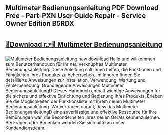 ## Multimeter Bedienungsanleitung PDF Download Free - Part-PXN User Guide Repair - Service Owner Edition B5RDX

# <h2><a href="http://df3q3j.blite.top/?on=Multimeter+Bedienungsanleitung">🔗Download 👉🔴 Multimeter Bedienungsanleitung</a></h2>

[![Multimeter Bedienungsanleitung new download](https://i.imgur.com/lujVjoI.png)](http://df3q3j.blite.top/?on=Multimeter+Bedienungsanleitung)
Hallo und willkommen zum Benutzerhandbuch für Ihr neu verknüpftes Multimeter Bedienungsanleitung. Diese Anleitung soll Ihnen helfen, die Funktionen und Fähigkeiten Ihres Produkts zu beherrschen. Im Inneren finden Sie detaillierte Anweisungen zur Installation, Verwendung, Wartung und Fehlerbehebung. Grundlegende Anweisungen Multimeter BedienungsanleitungD Dieses Handbuch enthält wichtige Anweisungen für die sichere und effektive Einrichtung und Bedienung Ihres Produkts. Erleben Sie die Möglichkeiten der Funktionsliste mit Ihrem neuen Multimeter Bedienungsanleitung. Wir vertrauen darauf, dass das Multimeter BedienungsanleitungD eine zuverlässige und effektive Ressource für Ihre Bemühungen war, die Besonderheiten Ihres neuen Geräts kennenzulernen. Bei Fragen oder Bedenken wenden Sie sich bitte an unser Kundendienstteam.
